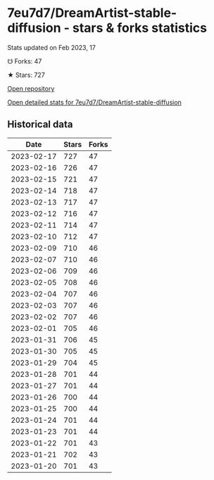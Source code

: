# 7eu7d7/DreamArtist-stable-diffusion - stars & forks statistics

Stats updated on Feb 2023, 17

☋ Forks: 47

★ Stars: 727

[Open repository](https://github.com/7eu7d7/DreamArtist-stable-diffusion)

[Open detailed stats for 7eu7d7/DreamArtist-stable-diffusion](https://reviewgithub.com/rep/7eu7d7/DreamArtist-stable-diffusion)

## Historical data
| Date | Stars | Forks |
|------|-------|-------|
| 2023-02-17 | 727 | 47 | 
| 2023-02-16 | 726 | 47 | 
| 2023-02-15 | 721 | 47 | 
| 2023-02-14 | 718 | 47 | 
| 2023-02-13 | 717 | 47 | 
| 2023-02-12 | 716 | 47 | 
| 2023-02-11 | 714 | 47 | 
| 2023-02-10 | 712 | 47 | 
| 2023-02-09 | 710 | 46 | 
| 2023-02-07 | 710 | 46 | 
| 2023-02-06 | 709 | 46 | 
| 2023-02-05 | 708 | 46 | 
| 2023-02-04 | 707 | 46 | 
| 2023-02-03 | 707 | 46 | 
| 2023-02-02 | 707 | 46 | 
| 2023-02-01 | 705 | 46 | 
| 2023-01-31 | 706 | 45 | 
| 2023-01-30 | 705 | 45 | 
| 2023-01-29 | 704 | 45 | 
| 2023-01-28 | 701 | 44 | 
| 2023-01-27 | 701 | 44 | 
| 2023-01-26 | 700 | 44 | 
| 2023-01-25 | 700 | 44 | 
| 2023-01-24 | 701 | 44 | 
| 2023-01-23 | 701 | 44 | 
| 2023-01-22 | 701 | 43 | 
| 2023-01-21 | 702 | 43 | 
| 2023-01-20 | 701 | 43 | 

